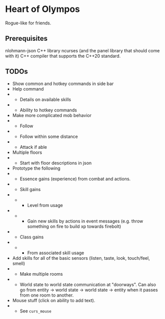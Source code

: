 # Heart of Olympos
Rogue-like for friends.


## Prerequisites
nlohmann-json C++ library
ncurses (and the panel library that should come with it)
C++ compiler that supports the C++20 standard.

## TODOs

* Show common and hotkey commands in side bar
* Help command
* * Details on available skills
* * Ability to hotkey commands
* Make more complicated mob behavior
* * Follow
* * Follow within some distance
* * Attack if able
* Multiple floors
* * Start with floor descriptions in json
* Prototype the following
* * Essence gains (experience) from combat and actions.
* * Skill gains
* * * Level from usage
* * * Gain new skills by actions in event messages (e.g. throw something on fire to build xp towards
      firebolt)
* * Class gains
* * * From associated skill usage
* Add skills for all of the basic sensors (listen, taste, look, touch/feel, smell)
* * Make multiple rooms
* * World state to world state communication at "doorways". Can also go from entity -> world state -> world state ->
entity when it passes from one room to another.
* Mouse stuff (click on ability to add text).
* * See `curs_mouse`
